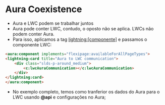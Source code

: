 # Aura Coexistence
- Aura e LWC podem se trabalhar juntos
- Aura pode conter LWC, contudo, o oposto não se aplica. LWCs não podem conter Aura.
- Para isso, aplicamos a tag <lightning:[componente]> e passamos o componente LWC:
```html
<aura:component implements="flexipage:availableForAllPageTypes">
<lightning:card title="Aura to LWC communication">
    <div class="slds-p-around_medium">
	    <c:lwcAuraCommunication></c:lwcAuraCommunication>
    </div>
</lightning:card>
</aura:component>
```
- No exemplo completo, temos como tranferior os dados do Aura para o LWC usando **@api** e configurações no Aura; 
